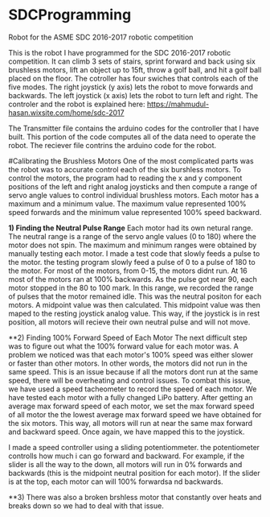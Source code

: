 # SDCProgramming
Robot for the ASME SDC 2016-2017 robotic competition

This is the robot I have programmed for the SDC 2016-2017 robotic competition. It can climb 3 sets of stairs, sprint forward and back using six brushless motors, lift an object up to 15ft, throw a golf ball, and hit a golf ball placed on the floor. 
The cotroller has four swiches that controls each of the five modes. The right joystick (y axis) lets the robot to move forwards and backwards. The left joystick (x axis) lets the robot to turn left and right.
The controler and the robot is explained here: https://mahmudul-hasan.wixsite.com/home/sdc-2017

The Transmitter file contains the arduino codes for the controller that I have built. This portion of the code computes all of the data need to operate the robot. The reciever file contrins the arduino code for the robot.

#Calibrating the Brushless Motors
One of the most complicated parts was the robot was to accurate control each of the six burshless motors. 
To control the motors, the program had to reading the x and y component positions of the left and right analog joysticks and then compute a range of servo angle values to control individual brushless motors. Each motor has a maximum and a minimum value. The maximum value represented 100% speed forwards and the minimum value represented 100% speed backward.  

**1) Finding the Neutral Pulse Range**
Each motor had its own netural range. The neutral range is a range of the servo angle values (0 to 180) where the motor does not spin. The maximum and minimum ranges were obtained by manually testing each motor. I made a test code that slowly feeds a pulse to the motor. the testing program slowly feed a pulse of 0 to a pulse of 180 to the motor. For most of the motors, from 0-15, the motors didnt run. At 16 most of the motors ran at 100% backwards. As the pulse got near 90, each motor stopped in the 80 to 100 mark. In this range, we recorded the range of pulses that the motor remained idle. This was the neutral positon for each motors. A midpoint value was then calculated. This midpoint value was then maped to the resting joystick analog value. This way, if the joystick is in rest position, all motors will recieve their own neutral pulse and will not move.

**2) Finding 100% Forward Speed of Each Motor
The next difficult step was to figure out what the 100% forward value for each motor was. A problem we noticed was that each motor's 100% speed was either slower or faster than other motors. In other words, the motors did not run in the same speed. This is an issue because if all the motors dont run at the same speed, there will be overheating and control issues. To combat this issue, we have used a speed tacheometer to record the speed of each motor. We have tested each motor with a fully changed LiPo battery. After getting an average max  forward speed of each motor, we set the max forward speed of all motor the the lowest average max forward speed we have obtained for the six motors. This way, all motors will run at near the same max forward and backward speed. 
Once again, we have mapped this to the joystick. 

I made a speed controller using a sliding potentiommeter. the potentiometer controlls how much i can go forward and backward. For example, if the slider is all the way to the down, all motors will run in 0% forwards and backwards (this is the midpoint neutral position for each motor). If the slider is at the top, each motor can will 100% forwardsa nd backwards. 

**3)
There was also a broken brshless motor that constantly over heats and breaks down so we had to deal with that issue.
